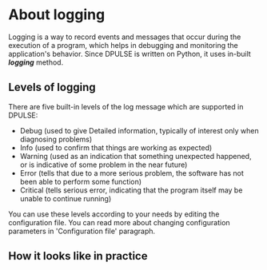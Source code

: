 # About logging

Logging is a way to record events and messages that occur during the execution of a program, which helps in debugging and monitoring the application's behavior. Since DPULSE is written on Python, it uses in-built ***logging*** method.

## Levels of logging

There are five built-in levels of the log message which are supported in DPULSE:  

- Debug (used to give Detailed information, typically of interest only when diagnosing problems)
- Info (used to confirm that things are working as expected)
- Warning (used as an indication that something unexpected happened, or is indicative of some problem in the near future)
- Error (tells that due to a more serious problem, the software has not been able to perform some function)
- Critical (tells serious error, indicating that the program itself may be unable to continue running)

You can use these levels according to your needs by editing the configuration file. You can read more about changing configuration parameters in 'Configuration file' paragraph.

## How it looks like in practice
